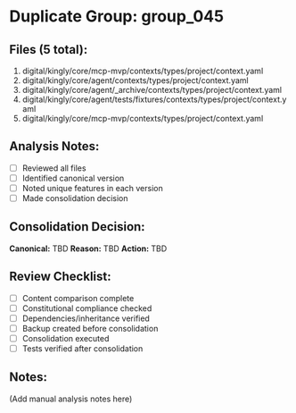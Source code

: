 # Duplicate Group: group_045

## Files (5 total):
1. digital/kingly/core/mcp-mvp/contexts/types/project/context.yaml
2. digital/kingly/core/agent/contexts/types/project/context.yaml
3. digital/kingly/core/agent/_archive/contexts/types/project/context.yaml
4. digital/kingly/core/agent/tests/fixtures/contexts/types/project/context.yaml
5. digital/kingly/core/mcp-mvp/contexts/types/project/context.yaml

## Analysis Notes:
- [ ] Reviewed all files
- [ ] Identified canonical version
- [ ] Noted unique features in each version
- [ ] Made consolidation decision

## Consolidation Decision:
**Canonical:** TBD
**Reason:** TBD
**Action:** TBD

## Review Checklist:
- [ ] Content comparison complete
- [ ] Constitutional compliance checked
- [ ] Dependencies/inheritance verified
- [ ] Backup created before consolidation
- [ ] Consolidation executed
- [ ] Tests verified after consolidation

## Notes:
(Add manual analysis notes here)
